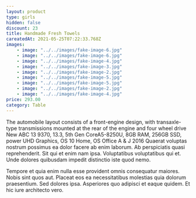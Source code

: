 ```yaml
---
layout: product
type: girls
hidden: false
discount: 23
title: Handmade Fresh Towels
careatedAt: 2021-05-25T07:22:33.768Z
images:
    - image: "../../images/fake-image-6.jpg"
    - image: "../../images/fake-image-6.jpg"
    - image: "../../images/fake-image-4.jpg"
    - image: "../../images/fake-image-3.jpg"
    - image: "../../images/fake-image-2.jpg"
    - image: "../../images/fake-image-5.jpg"
    - image: "../../images/fake-image-5.jpg"
    - image: "../../images/fake-image-2.jpg"
    - image: "../../images/fake-image-4.jpg"
price: 293.00
category: Table
---
```

The automobile layout consists of a front-engine design, with transaxle-type transmissions mounted at the rear of the engine and four wheel drive
New ABC 13 9370, 13.3, 5th Gen CoreA5-8250U, 8GB RAM, 256GB SSD, power UHD Graphics, OS 10 Home, OS Office A & J 2016
Quaerat voluptas nostrum possimus ea dolor facere ab enim laborum. Ab perspiciatis quasi reprehenderit. Sit qui et enim nam ipsa. Voluptatibus voluptatibus qui et. Unde dolores quibusdam impedit distinctio iste quod nemo.
 Tempore et quia enim nulla esse provident omnis consequatur maiores. Nobis sint quos aut. Placeat eos ea necessitatibus molestias quia dolorum praesentium. Sed dolores ipsa. Asperiores quo adipisci et eaque quidem. Et hic iure architecto vero.
